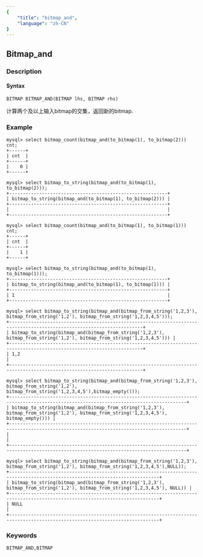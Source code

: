 ```yaml
---
{
    "title": "bitmap_and",
    "language": "zh-CN"
}
---
```


<!-- 
Licensed to the Apache Software Foundation (ASF) under one
or more contributor license agreements.  See the NOTICE file
distributed with this work for additional information
regarding copyright ownership.  The ASF licenses this file
to you under the Apache License, Version 2.0 (the
"License"); you may not use this file except in compliance
with the License.  You may obtain a copy of the License at

  http://www.apache.org/licenses/LICENSE-2.0

Unless required by applicable law or agreed to in writing,
software distributed under the License is distributed on an
"AS IS" BASIS, WITHOUT WARRANTIES OR CONDITIONS OF ANY
KIND, either express or implied.  See the License for the
specific language governing permissions and limitations
under the License.
-->

## Bitmap_and
### Description
#### Syntax

`BITMAP BITMAP_AND(BITMAP lhs, BITMAP rhs)`

计算两个及以上输入bitmap的交集，返回新的bitmap.

### Example

```
mysql> select bitmap_count(bitmap_and(to_bitmap(1), to_bitmap(2))) cnt;
+------+
| cnt  |
+------+
|    0 |
+------+

mysql> select bitmap_to_string(bitmap_and(to_bitmap(1), to_bitmap(2)));
+----------------------------------------------------------+
| bitmap_to_string(bitmap_and(to_bitmap(1), to_bitmap(2))) |
+----------------------------------------------------------+
|                                                          |
+----------------------------------------------------------+

mysql> select bitmap_count(bitmap_and(to_bitmap(1), to_bitmap(1))) cnt;
+------+
| cnt  |
+------+
|    1 |
+------+

mysql> select bitmap_to_string(bitmap_and(to_bitmap(1), to_bitmap(1)));
+----------------------------------------------------------+
| bitmap_to_string(bitmap_and(to_bitmap(1), to_bitmap(1))) |
+----------------------------------------------------------+
| 1                                                        |
+----------------------------------------------------------+

mysql> select bitmap_to_string(bitmap_and(bitmap_from_string('1,2,3'), bitmap_from_string('1,2'), bitmap_from_string('1,2,3,4,5')));
+-----------------------------------------------------------------------------------------------------------------------+
| bitmap_to_string(bitmap_and(bitmap_from_string('1,2,3'), bitmap_from_string('1,2'), bitmap_from_string('1,2,3,4,5'))) |
+-----------------------------------------------------------------------------------------------------------------------+
| 1,2                                                                                                                   |
+-----------------------------------------------------------------------------------------------------------------------+

mysql> select bitmap_to_string(bitmap_and(bitmap_from_string('1,2,3'), bitmap_from_string('1,2'), bitmap_from_string('1,2,3,4,5'),bitmap_empty()));
+---------------------------------------------------------------------------------------------------------------------------------------+
| bitmap_to_string(bitmap_and(bitmap_from_string('1,2,3'), bitmap_from_string('1,2'), bitmap_from_string('1,2,3,4,5'), bitmap_empty())) |
+---------------------------------------------------------------------------------------------------------------------------------------+
|                                                                                                                                       |
+---------------------------------------------------------------------------------------------------------------------------------------+

mysql> select bitmap_to_string(bitmap_and(bitmap_from_string('1,2,3'), bitmap_from_string('1,2'), bitmap_from_string('1,2,3,4,5'),NULL));
+-----------------------------------------------------------------------------------------------------------------------------+
| bitmap_to_string(bitmap_and(bitmap_from_string('1,2,3'), bitmap_from_string('1,2'), bitmap_from_string('1,2,3,4,5'), NULL)) |
+-----------------------------------------------------------------------------------------------------------------------------+
| NULL                                                                                                                        |
+-----------------------------------------------------------------------------------------------------------------------------+
```

### Keywords

    BITMAP_AND,BITMAP
